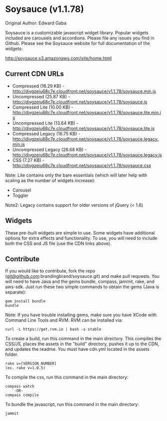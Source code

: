 # Soysauce (v1.1.78)
Original Author: Edward Gaba

Soysauce is a customizable javascript widget library. Popular widgets included are carousels and accordions. Please file any issues you find in Github. Please see the Soysauce website for full documentation of the widgets:

http://soysauce.s3.amazonaws.com/site/home.html

## Current CDN URLs
* Compressed (16.29 KB) - http://divgzeiu68c7e.cloudfront.net/soysauce/v1.1.78/soysauce.min.js
* Uncompressed (25.87 KB) - http://divgzeiu68c7e.cloudfront.net/soysauce/v1.1.78/soysauce.js
* Compressed Lite (10.00 KB) - http://divgzeiu68c7e.cloudfront.net/soysauce/v1.1.78/soysauce.lite.min.js
* Uncompressed Lite (13.64 KB) - http://divgzeiu68c7e.cloudfront.net/soysauce/v1.1.78/soysauce.lite.js
* Compressed Legacy (16.75 KB) - http://divgzeiu68c7e.cloudfront.net/soysauce/v1.1.78/soysauce.legacy.min.js
* Uncompressed Legacy (26.68 KB) - http://divgzeiu68c7e.cloudfront.net/soysauce/v1.1.78/soysauce.legacy.js
* CSS (7.27 KB) - http://divgzeiu68c7e.cloudfront.net/soysauce/v1.1.78/soysauce.css

Note: Lite contains only the bare essentials (which will later help with scaling as the number of widgets increase):
* Carousel
* Toggler

Note2: Legacy contains support for older versions of jQuery (< 1.6)

## Widgets
These pre-built widgets are simple to use. Some widgets have additional options for extra effects and functionality. To use, you will need to include both the CSS and JS file (use the CDN links above).

## Contribute
If you would like to contribute, fork the repo (git@github.com:brandingbrand/soysauce.git) and make pull requests. You will need to have Java and the gems bundle, compass, jammit, rake, and aws-sdk. Just run these two simple commands to obtain the gems (Java is separate):

	gem install bundle
	bundle

Note: If you have trouble installing gems, make sure you have XCode with Command Line Tools and RVM. RVM can be installed via:

	curl -L https://get.rvm.io | bash -s stable

To create a build, run this command in the main directory. This compiles the CSS/JS, places the assets in the "build" directory, pushes it up to the CDN, and updates the readme. You must have cdn.yml located in the assets folder.

	rake v=[VERSION_NUMBER]
	(ex. rake v=1.0.5)

To compile the css, run this command in the main directory:

	compass watch
		-OR-
	compass compile

To bundle the javascript, run this command in the main directory:

	jammit
